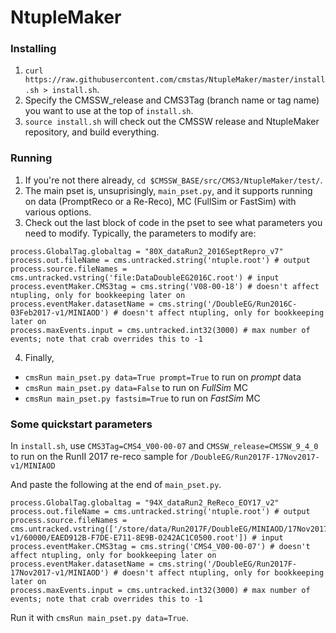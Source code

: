 # NtupleMaker

### Installing
1. `curl https://raw.githubusercontent.com/cmstas/NtupleMaker/master/install.sh > install.sh`.
2. Specify the CMSSW_release and CMS3Tag (branch name or tag name) you want to use at the top of `install.sh`.
3. `source install.sh` will check out the CMSSW release and NtupleMaker repository, and build everything.

### Running

1. If you're not there already, `cd $CMSSW_BASE/src/CMS3/NtupleMaker/test/`.
2. The main pset is, unsuprisingly, `main_pset.py`, and it supports running on data (PromptReco or a Re-Reco), MC (FullSim or FastSim) with various options.
3. Check out the last block of code in the pset to see what parameters you need to modify. Typically, the parameters to modify are:
```
process.GlobalTag.globaltag = "80X_dataRun2_2016SeptRepro_v7"
process.out.fileName = cms.untracked.string('ntuple.root') # output
process.source.fileNames = cms.untracked.vstring('file:DataDoubleEG2016C.root') # input
process.eventMaker.CMS3tag = cms.string('V08-00-18') # doesn't affect ntupling, only for bookkeeping later on
process.eventMaker.datasetName = cms.string('/DoubleEG/Run2016C-03Feb2017-v1/MINIAOD') # doesn't affect ntupling, only for bookkeeping later on
process.maxEvents.input = cms.untracked.int32(3000) # max number of events; note that crab overrides this to -1
```
4. Finally, 
  * `cmsRun main_pset.py data=True prompt=True` to run on _prompt_ data
  * `cmsRun main_pset.py data=False` to run on _FullSim_ MC
  * `cmsRun main_pset.py fastsim=True` to run on _FastSim_ MC


### Some quickstart parameters
In `install.sh`, use `CMS3Tag=CMS4_V00-00-07` and `CMSSW_release=CMSSW_9_4_0` to run on the RunII 2017 re-reco sample for `/DoubleEG/Run2017F-17Nov2017-v1/MINIAOD`

And paste the following at the end of `main_pset.py`.

```
process.GlobalTag.globaltag = "94X_dataRun2_ReReco_EOY17_v2"
process.out.fileName = cms.untracked.string('ntuple.root') # output
process.source.fileNames = cms.untracked.vstring(['/store/data/Run2017F/DoubleEG/MINIAOD/17Nov2017-v1/60000/EAED912B-F7DE-E711-8E9B-0242AC1C0500.root']) # input
process.eventMaker.CMS3tag = cms.string('CMS4_V00-00-07') # doesn't affect ntupling, only for bookkeeping later on
process.eventMaker.datasetName = cms.string('/DoubleEG/Run2017F-17Nov2017-v1/MINIAOD') # doesn't affect ntupling, only for bookkeeping later on
process.maxEvents.input = cms.untracked.int32(3000) # max number of events; note that crab overrides this to -1
```

Run it with `cmsRun main_pset.py data=True`.
